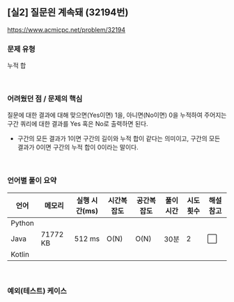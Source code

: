 ## [실2] 질문읜 계속돼 (32194번)

https://www.acmicpc.net/problem/32194

### 문제 유형

누적 합

<br>

### 어려웠던 점 / 문제의 핵심

질문에 대한 결과에 대해 맞으면(Yes이면) 1을, 아니면(No이면) 0을 누적하여 주어지는 구간 쿼리에 대한 결과를 Yes 혹은 No로 출력하면 된다.

- 구간의 모든 결과가 1이면 구간의 길이와 누적 합이 같다는 의미이고, 구간의 모든 결과가 0이면 구간의 누적 합이 0이라는 말이다.

<br>

### 언어별 풀이 요약

| 언어   | 메모리   | 실행 시간(ms) | 시간복잡도 | 공간복잡도 | 풀이 시간 | 시도 횟수 | 해설 참고            |
| ------ | -------- | ------------- | ---------- | ---------- | --------- | --------- | -------------------- |
| Python |          |               |            |            |           |           |                      |
| Java   | 71772 KB | 512 ms        | O(N)       | O(N)       | 30분      | 2         | :white_large_square: |
| Kotlin |          |               |            |            |           |           |                      |

<br>

### 예외(테스트) 케이스

```
```

